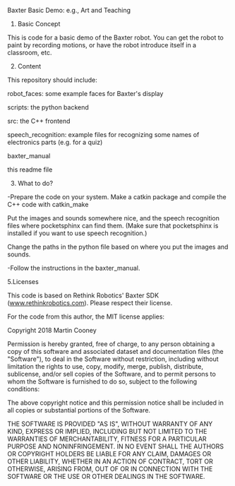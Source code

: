 
Baxter Basic Demo: e.g., Art and Teaching



1. Basic Concept


This is code for a basic demo of the Baxter robot.
You can get the robot to paint by recording motions, or have the robot introduce itself in a classroom, etc.


2. Content

This repository should include:

robot_faces: some example faces for Baxter's display

scripts: the python backend

src: the C++ frontend  

speech_recognition: example files for recognizing some names of electronics parts (e.g. for a quiz)

baxter_manual

this readme file


3. What to do?

-Prepare the code on your system.
Make a catkin package and compile the C++ code with catkin_make

Put the images and sounds somewhere nice, and the speech recognition files where pocketsphinx can find them.
(Make sure that pocketsphinx is installed if you want to use speech recognition.)

Change the paths in the python file based on where you put the images and sounds.

-Follow the instructions in the baxter_manual.


5.Licenses

This code is based on Rethink Robotics' Baxter SDK (www.rethinkrobotics.com). 
Please respect their license.


For the code from this author, the MIT license applies:

Copyright 2018 Martin Cooney

Permission is hereby granted, free of charge, to any person obtaining a copy of this software and associated dataset and documentation files (the "Software"), to deal in the Software without restriction, including without limitation the rights to use, copy, modify, merge, publish, distribute, sublicense, and/or sell copies of the Software, and to permit persons to whom the Software is furnished to do so, subject to the following conditions:

The above copyright notice and this permission notice shall be included in all copies or substantial portions of the Software.

THE SOFTWARE IS PROVIDED "AS IS", WITHOUT WARRANTY OF ANY KIND, EXPRESS OR IMPLIED, INCLUDING BUT NOT LIMITED TO THE WARRANTIES OF MERCHANTABILITY, FITNESS FOR A PARTICULAR PURPOSE AND NONINFRINGEMENT. IN NO EVENT SHALL THE AUTHORS OR COPYRIGHT HOLDERS BE LIABLE FOR ANY CLAIM, DAMAGES OR OTHER LIABILITY, WHETHER IN AN ACTION OF CONTRACT, TORT OR OTHERWISE, ARISING FROM, OUT OF OR IN CONNECTION WITH THE SOFTWARE OR THE USE OR OTHER DEALINGS IN THE SOFTWARE.
